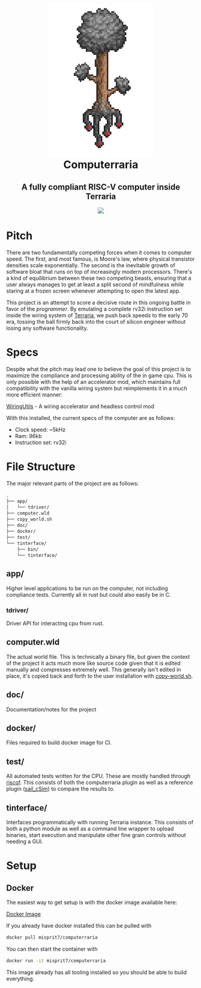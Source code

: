 <h1 align="center">
  <picture><img src="./doc/img/logo.png" height="400"/></picture>
  <br />
  Computerraria
</h1>
<h2 align="center">
  A fully compliant RISC-V computer inside Terraria
</h2>
<div align="center">
  <a href=https://github.com/misprit7/computerraria/actions/workflows/tests.yml>
    <img src=https://github.com/misprit7/computerraria/actions/workflows/tests.yml/badge.svg/>
  </a>
</div>

# Pitch

There are two fundamentally competing forces when it comes to computer speed. The first, and most famous, is Moore's law, where physical transistor densities scale exponentially. The second is the inevitable growth of software bloat that runs on top of increasingly modern processors. There's a kind of equilibrium between these two competing beasts, ensuring that a user always manages to get at least a split second of mindfulness while staring at a frozen screen whenever attempting to open the latest app. 

This project is an attempt to score a decisive route in this ongoing battle in favor of the *programmer*. By emulating a complete rv32i instruction set inside the wiring system of [Terraria](https://www.terraria.org/), we push back speeds to the early 70 era, tossing the ball firmly back into the court of silicon engineer without losing any software functionality. 

# Specs

Despite what the pitch may lead one to believe the goal of this project is to maximize the compliance and processing ability of the in game cpu. This is only possible with the help of an accelerator mod, which maintains full compatibility with the vanilla wiring system but reimplements it in a much more efficient manner:

[WiringUtils](https://github.com/misprit7/WiringUtils) - A wiring accelerator and headless control mod

With this installed, the current specs of the computer are as follows: 

- Clock speed: ~5kHz
- Ram: 96kb
- Instruction set: rv32i

# File Structure

The major relevant parts of the project are as follows:

```
.
├── app/
│   └── tdriver/
├── computer.wld
├── copy_world.sh
├── doc/
├── docker/
├── test/
└── tinterface/
    ├── bin/
    └── tinterface/
```

## app/

Higher level applications to be run on the computer, not including compliance tests. Currently all in rust but could also easily be in C. 

### tdriver/

Driver API for interacting cpu from rust. 

## computer.wld

The actual world file. This is technically a binary file, but given the context of the project it acts much more like source code given that it is edited manually and compresses extremely well. This generally isn't edited in place, it's copied back and forth to the user installation with [copy-world.sh](copy_world.sh). 

## doc/

Documentation/notes for the project

## docker/

Files required to build docker image for CI. 

## test/

All automated tests written for the CPU. These are mostly handled through [riscof](https://github.com/riscv-software-src/riscof). This consists of both the computerraria plugin as well as a reference plugin ([sail_cSim](test/sail_cSim/)) to compare the results to. 

## tinterface/

Interfaces programmatically with running Terraria instance. This consists of both a python module as well as a command line wrapper to upload binaries, start execution and manipulate other fine grain controls without needing a GUI. 

# Setup

## Docker

The easiest way to get setup is with the docker image available here: 

[Docker Image](https://hub.docker.com/repository/docker/misprit7/computerraria/general)

If you already have docker installed this can be pulled with

```bash
docker pull misprit7/computerraria
```

You can then start the container with

```bash
docker run -it misprit7/computerraria
```

This image already has all tooling installed so you should be able to build everything. 

